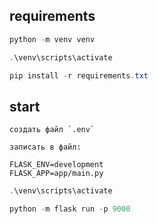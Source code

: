 ## requirements

```ps1
python -m venv venv

.\venv\scripts\activate

pip install -r requirements.txt
```

## start

```text
создать файл `.env`

записать в файл:

FLASK_ENV=development
FLASK_APP=app/main.py
```

```ps1
.\venv\scripts\activate

python -m flask run -p 9000
```
